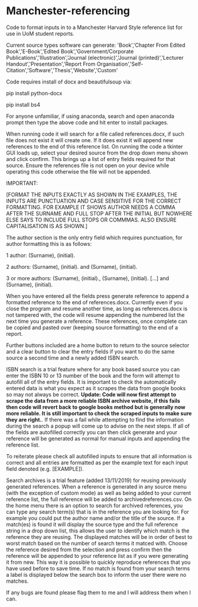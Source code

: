 # Manchester-referencing
Code to format inputs in to a Manchester Harvard Style reference list for use in UoM student reports.

Current source types software can generate: 'Book','Chapter From Edited Book','E-Book','Edited Book','Government/Corporate Publications','Illustration','Journal (electronic)','Journal (printed)','Lecturer Handout','Presentation','Report From Organisation','Self-Citation','Software','Thesis','Website','Custom'

Code requires install of docx and beautifulsoup via:

pip install python-docx

pip install bs4

For anyone unfamiliar, if using anaconda, search and open anaconda prompt then type the above code and hit enter to install packages.

When running code it will search for a file called references.docx, if such file does not exist it will create one. If it does exist it will append new references to the end of this reference list. On running the code a tkinter GUI loads up, select your desired source from the drop down menu shown and click confirm. This brings up a list of entry fields required for that source. Ensure the references file is not open on your device while operating this code otherwise the file will not be appended.

IMPORTANT:

[FORMAT THE INPUTS EXACTLY AS SHOWN IN THE EXAMPLES, THE INPUTS ARE PUNCTUATION AND CASE SENSITIVE FOR THE CORRECT FORMATTING. FOR EXAMPLE IT SHOWS AUTHOR NEEDS A COMMA AFTER THE SURNAME AND FULL STOP AFTER THE INITIAL BUT NOWHERE ELSE SAYS TO INCLUDE FULL STOPS OR COMMMAS. ALSO ENSURE CAPITALISATION IS AS SHOWN.]

The author section is the only entry field which requires punctuation, for author formatting this is as follows:

1 author: (Surname), (initial).

2 authors: (Surname), (initial). and (Surname), (initial).

3 or more authors: (Surname), (initial)., (Surname), (initial). [...] and (Surname), (initial).

When you have entered all the fields press generate reference to append a formatted reference to the end of references.docx. Currently even if you close the program and resume another time, as long as references.docx is not tampered with, the code will resume appending the numbered list the next time you generate a reference. These references, once complete can be copied and pasted over (keeping source formatting) to the end of a report.

Further buttons included are a home button to return to the source selector and a clear button to clear the entry fields if you want to do the same source a second time and a newly added ISBN search.

ISBN search is a trial feature where for any book based source you can enter the ISBN 10 or 13 number of the book and the form will attempt to autofill all of the entry fields. It is important to check the automatically entered data is what you expect as it scrapes the data from google books so may not always be correct. **Update: Code will now first attempt to scrape the data from a more reliable ISBN archive website, if this fails then code will revert back to google books method but is generally now more reliable. It is still important to check the scraped inputs to make sure they are right.**. If there was a fail while attempting to find the information during the search a popup will come up to advise on the next steps. If all of the fields are autofilled correctly you can then click generate and your reference will be generated as normal for manual inputs and appending the reference list.

To reiterate please check all autofilled inputs to ensure that all information is correct and all entries are formatted as per the example text for each input field denoted (e.g. [EXAMPLE]).

Search archives is a trial feature (added 13/11/2019) for reusing previously generated references. When a reference is generated in any source menu (with the exception of custom mode) as well as being added to your current reference list, the full reference will be added to archivedreferences.csv. On the home menu there is an option to search for archived references, you can type any search term(s) that is in the reference you are looking for. For example you could put the author name and/or the title of the source. If a match(es) is found it will display the source type and the full reference string in a drop down list, this allows the user to identify which match is the reference they are reusing. The displayed matches will be in order of best to worst match based on the number of search terms it matced with. Choose the reference desired from the selection and press confirm then the reference will be appended to your reference list as if you were generating it from new. This way it is possible to quickly reproduce references that you have used before to save time. If no match is found from your search terms a label is displayed below the search box to inform the user there were no matches.

If any bugs are found please flag them to me and I will address them when I can.
